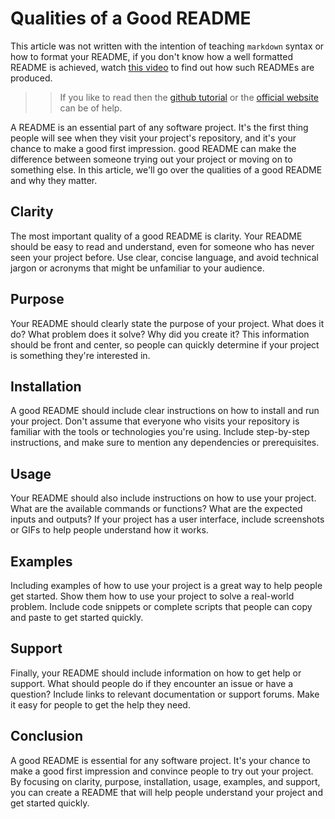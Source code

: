 # Qualities of a Good README

This article was not written with the intention of teaching `markdown` syntax or how to
format your README, if you don't know how a well formatted README is achieved, watch
[this video](https://youtu.be/LfuY7EvxuH0) to find out how such READMEs are produced.

>> If you like to read then the [github tutorial](https://guides.github.com/features/mastering-markdown/) or the [official website](https://daringfireball.net/projects/markdown/) can be of help.

A README is an essential part of any software project. It's the first thing people will see
when they visit your project's repository, and it's your chance to make a good first impression.
good README can make the difference between someone trying out your project or moving on to
something else. In this article, we'll go over the qualities of a good README and why they matter.

## Clarity

The most important quality of a good README is clarity. Your README should be easy to read and
understand, even for someone who has never seen your project before. Use clear, concise language, and avoid technical jargon or acronyms that might be unfamiliar to your audience.

## Purpose

Your README should clearly state the purpose of your project. What does it do? What problem does it solve? Why did you create it? This information should be front and center, so people can quickly determine if your project is something they're interested in.

## Installation

A good README should include clear instructions on how to install and run your project. Don't assume that everyone who visits your repository is familiar with the tools or technologies you're using. Include step-by-step instructions, and make sure to mention any dependencies or prerequisites.

## Usage

Your README should also include instructions on how to use your project. What are the available commands or functions? What are the expected inputs and outputs? If your project has a user interface, include screenshots or GIFs to help people understand how it works.

## Examples

Including examples of how to use your project is a great way to help people get started. Show them how to use your project to solve a real-world problem. Include code snippets or complete scripts that people can copy and paste to get started quickly.

## Support

Finally, your README should include information on how to get help or support. What should people do if they encounter an issue or have a question? Include links to relevant documentation or support forums. Make it easy for people to get the help they need.

## Conclusion

A good README is essential for any software project. It's your chance to make a good first impression and convince people to try out your project. By focusing on clarity, purpose, installation, usage, examples, and support, you can create a README that will help people understand your project and get started quickly.
